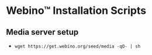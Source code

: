 # Webino™ Installation Scripts

## Media server setup

- `wget https://get.webino.org/seed/media -qO- | sh`
